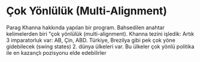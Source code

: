 # Çok Yönlülük (Multi-Alignment)

Parag Khanna hakkında yapılan bir program. Bahsedilen anahtar
kelimelerden biri "çok yönlülük (multi-alignment). Khanna tezini
işledik: Artık 3 imparatorluk var: AB, Çin, ABD. Türkiye, Brezilya
gibi pek çok yöne gidebilecek (swing states) 2. dünya ülkeleri var. Bu
ülkeler çok yönlü politika ile en kazançlı pozisyonu elde edebilirler